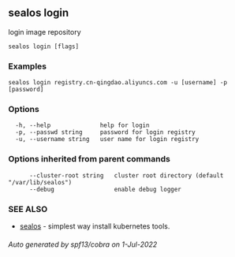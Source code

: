 ## sealos login

login image repository

```
sealos login [flags]
```

### Examples

```
sealos login registry.cn-qingdao.aliyuncs.com -u [username] -p [password]
```

### Options

```
  -h, --help              help for login
  -p, --passwd string     password for login registry
  -u, --username string   user name for login registry
```

### Options inherited from parent commands

```
      --cluster-root string   cluster root directory (default "/var/lib/sealos")
      --debug                 enable debug logger
```

### SEE ALSO

* [sealos](sealos.md)	 - simplest way install kubernetes tools.

###### Auto generated by spf13/cobra on 1-Jul-2022
